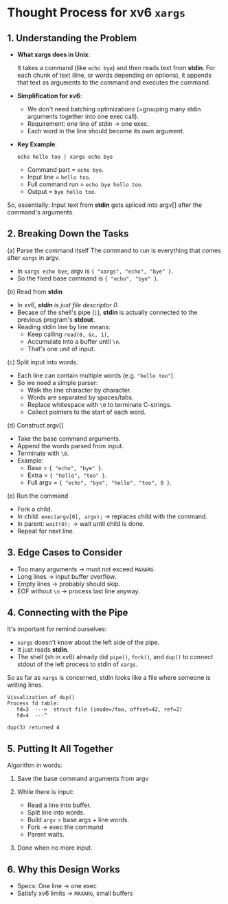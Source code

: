 # Thought Process for xv6 `xargs`

## 1. Understanding the Problem
- **What xargs does in Unix**:

    It takes a command (like `echo bye`) and then reads text from **stdin**. For each chunk of text (line, or words depending on options), it appends that text as arguments to the command and executes the command.

- **Simplification for xv6**:

    - We don't need batching optimizations (=grouping many stdin arguments together into one exec call).
    - Requirement: one line of stdin -> one exec.
    - Each word in the line should become its own argument.
- **Key Example**:
    ```
    echo hello too | xargs echo bye
    ```
    - Command part = `echo bye`.
    - Input line = `hello too`.
    - Full command run = `echo bye hello too`.
    - Output = `bye hello too`.

So, essentially:
    Input text from **stdin** gets spliced into argv[] after the command's arguments.

## 2. Breaking Down the Tasks
(a) Parse the command itself
The command to run is everything that comes after `xargs` in argv.
- In `xargs echo bye`, argv is `{ "xargs", "echo", "bye" }`.
- So the fixed base command is `{ "echo", "bye" }`.

(b) Read from **stdin**
- In xv6, ***stdin** is just file descriptor 0*.
- Becase of the shell's pipe (`|`), **stdin** is actually connected to the previous program's **stdout**.
- Reading stdin line by line means:
    - Keep calling `read(0, &c, 1)`,
    - Accumulate into a buffer until `\n`.
    - That's one unit of input.

(c) Split input into words.
- Each line can contain multiple words (e.g. `"hello too"`).
- So we need a simple parser:
    - Walk the line character by character.
    - Words are separated by spaces/tabs.
    - Replace whitespace with `\0` to terminate C-strings.
    - Collect pointers to the start of each word.

(d) Construct argv[]
- Take the base command arguments.
- Append the words parsed from input.
- Terminate with `\0`.
- Example:
    - Base = `{ "echo", "bye" }`.
    - Extra = `{ "hello", "too" }`.
    - Full argv = `{ "echo", "bye", "hello", "too", 0 }`.

(e) Run the command
- Fork a child.
- In child: `exec(argv[0], argv);` -> replaces child with the command.
- In parent: `wait(0);` -> wait until child is done.
- Repeat for next line.

## 3. Edge Cases to Consider
- Too many arguments -> must not exceed `MAXARG`.
- Long lines $\rightarrow$ input buffer overflow.
- Empty lines $\rightarrow$ probably should skip.
- EOF without `\n` -> process last line anyway.

## 4. Connecting with the Pipe
It's important for remind ourselves:
- `xargs` doesn't know about the left side of the pipe.
- It just reads **stdin**.
- The shell (sh in xv6) already did `pipe()`, `fork()`, and `dup()` to connect stdout of the left process to stdin of `xargs`.

So as far as `xargs` is concerned, stdin looks like a file where someone is writing lines. 
```
Visualization of dup()
Process fd table:
   fd=3  --->  struct file (inode=/foo, offset=42, ref=2)
   fd=4  ---^

dup(3) returned 4
```

## 5. Putting It All Together
Algorithm in words:
1. Save the base command arguments from argv
2. While there is input:
    
    * Read a line into buffer.
    * Split line into words.
    * Build `argv` = base args + line words.
    * Fork $\rightarrow$ exec the command
    * Parent waits.
3. Done when no more input.


## 6. Why this Design Works
* Specs: One line $\rightarrow$ one exec
* Satisfy xv6 limits $\rightarrow$ `MAXARG`, small buffers